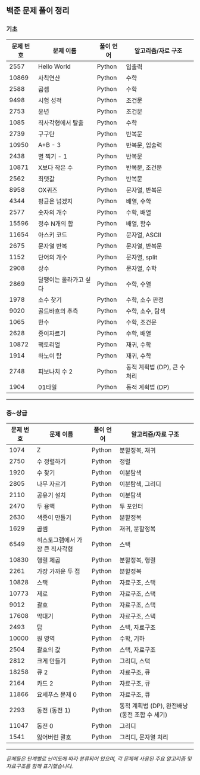 ## 백준 문제 풀이 정리
### 기초
| 문제 번호 | 문제 이름 | 풀이 언어 | 알고리즘/자료 구조 |
|-----------|-----------|----------|----------------|
| 2557 | Hello World | Python | 입출력 |
| 10869 | 사칙연산 | Python | 수학 |
| 2588 | 곱셈 | Python | 수학 |
| 9498 | 시험 성적 | Python | 조건문 |
| 2753 | 윤년 | Python | 조건문 |
| 1085 | 직사각형에서 탈출 | Python | 수학 |
| 2739 | 구구단 | Python | 반복문 |
| 10950 | A+B - 3 | Python | 반복문, 입출력 |
| 2438 | 별 찍기 - 1 | Python | 반복문 |
| 10871 | X보다 작은 수 | Python | 반복문, 조건문 |
| 2562 | 최댓값 | Python | 반복문 |
| 8958 | OX퀴즈 | Python | 문자열, 반복문 |
| 4344 | 평균은 넘겠지 | Python | 배열, 수학 |
| 2577 | 숫자의 개수 | Python | 수학, 배열 |
| 15596 | 정수 N개의 합 | Python | 배열, 함수 |
| 11654 | 아스키 코드 | Python | 문자열, ASCII |
| 2675 | 문자열 반복 | Python | 문자열, 반복문 |
| 1152 | 단어의 개수 | Python | 문자열, split |
| 2908 | 상수 | Python | 문자열, 수학 |
| 2869 | 달팽이는 올라가고 싶다 | Python | 수학, 수열 |
| 1978 | 소수 찾기 | Python | 수학, 소수 판정 |
| 9020 | 골드바흐의 추측 | Python | 수학, 소수, 탐색 |
| 1065 | 한수 | Python | 수학, 조건문 |
| 2628 | 종이자르기 | Python | 수학, 배열 |
| 10872 | 팩토리얼 | Python | 재귀, 수학 |
| 1914 | 하노이 탑 | Python | 재귀, 수학 |
| 2748 | 피보나치 수 2 | Python | 동적 계획법 (DP), 큰 수 처리 |
| 1904 | 01타일 | Python | 동적 계획법 (DP) |

---

### 중~상급
| 문제 번호 | 문제 이름 | 풀이 언어 | 알고리즘/자료 구조 |
|-----------|-----------|----------|----------------|
| 1074 | Z | Python | 분할정복, 재귀 |
| 2750 | 수 정렬하기 | Python | 정렬 |
| 1920 | 수 찾기 | Python | 이분탐색 |
| 2805 | 나무 자르기 | Python | 이분탐색, 그리디 |
| 2110 | 공유기 설치 | Python | 이분탐색 |
| 2470 | 두 용액 | Python | 투 포인터 |
| 2630 | 색종이 만들기 | Python | 분할정복 |
| 1629 | 곱셈 | Python | 재귀, 분할정복 |
| 6549 | 히스토그램에서 가장 큰 직사각형 | Python | 스택 |
| 10830 | 행렬 제곱 | Python | 분할정복, 행렬 |
| 2261 | 가장 가까운 두 점 | Python | 분할정복 |
| 10828 | 스택 | Python | 자료구조, 스택 |
| 10773 | 제로 | Python | 자료구조, 스택 |
| 9012 | 괄호 | Python | 자료구조, 스택 |
| 17608 | 막대기 | Python | 자료구조, 스택 |
| 2493 | 탑 | Python | 스택, 자료구조 |
| 10000 | 원 영역 | Python | 수학, 기하 |
| 2504 | 괄호의 값 | Python | 스택, 자료구조 |
| 2812 | 크게 만들기 | Python | 그리디, 스택 |
| 18258 | 큐 2 | Python | 자료구조, 큐 |
| 2164 | 카드 2 | Python | 자료구조, 큐 |
| 11866 | 요세푸스 문제 0 | Python | 자료구조, 큐 |
| 2293 | 동전 (동전 1) | Python | 동적 계획법 (DP), 완전배낭(동전 조합 수 세기) |
| 11047 | 동전 0 | Python | 그리디 |
| 1541 | 잃어버린 괄호 | Python | 그리디, 문자열 처리 |

---

*문제들은 단계별로 난이도에 따라 분류되어 있으며, 각 문제에 사용된 주요 알고리즘 및 자료구조를 함께 표기했습니다.*
